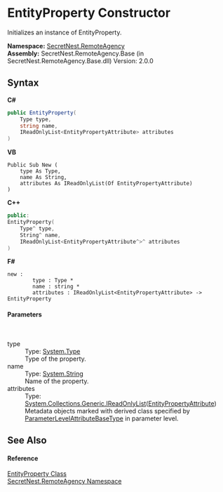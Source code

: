 # EntityProperty Constructor 
 

Initializes an instance of EntityProperty.

**Namespace:**&nbsp;<a href="N_SecretNest_RemoteAgency">SecretNest.RemoteAgency</a><br />**Assembly:**&nbsp;SecretNest.RemoteAgency.Base (in SecretNest.RemoteAgency.Base.dll) Version: 2.0.0

## Syntax

**C#**<br />
``` C#
public EntityProperty(
	Type type,
	string name,
	IReadOnlyList<EntityPropertyAttribute> attributes
)
```

**VB**<br />
``` VB
Public Sub New ( 
	type As Type,
	name As String,
	attributes As IReadOnlyList(Of EntityPropertyAttribute)
)
```

**C++**<br />
``` C++
public:
EntityProperty(
	Type^ type, 
	String^ name, 
	IReadOnlyList<EntityPropertyAttribute^>^ attributes
)
```

**F#**<br />
``` F#
new : 
        type : Type * 
        name : string * 
        attributes : IReadOnlyList<EntityPropertyAttribute> -> EntityProperty
```


#### Parameters
&nbsp;<dl><dt>type</dt><dd>Type: <a href="https://docs.microsoft.com/dotnet/api/system.type" target="_blank">System.Type</a><br />Type of the property.</dd><dt>name</dt><dd>Type: <a href="https://docs.microsoft.com/dotnet/api/system.string" target="_blank">System.String</a><br />Name of the property.</dd><dt>attributes</dt><dd>Type: <a href="https://docs.microsoft.com/dotnet/api/system.collections.generic.ireadonlylist-1" target="_blank">System.Collections.Generic.IReadOnlyList</a>(<a href="T_SecretNest_RemoteAgency_EntityPropertyAttribute">EntityPropertyAttribute</a>)<br />Metadata objects marked with derived class specified by <a href="P_SecretNest_RemoteAgency_EntityCodeBuilderBase_ParameterLevelAttributeBaseType">ParameterLevelAttributeBaseType</a> in parameter level.</dd></dl>

## See Also


#### Reference
<a href="T_SecretNest_RemoteAgency_EntityProperty">EntityProperty Class</a><br /><a href="N_SecretNest_RemoteAgency">SecretNest.RemoteAgency Namespace</a><br />